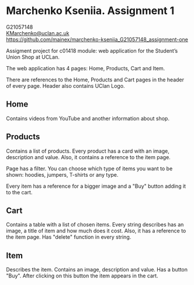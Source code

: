 # Marchenko Kseniia. Assignment 1

G21057148  
<KMarchenko@uclan.ac.uk>  
<https://github.com/mainex/marchenko-kseniia_G21057148_assignment-one>

Assigment project for c01418 module: web application for the Student’s Union Shop at UCLan.

The web application has 4 pages: Home, Products, Cart and Item.

There are references to the Home, Products and Cart pages in the header of every page. Header also contains UClan Logo.

## Home

Contains videos from YouTube and another information about shop.

## Products

Contains a list of products. Every product has a card with an image, description and value. Also, it contains a
reference to the item page.

Page has a filter. You can choose which type of items you want to be shown: hoodies, jumpers, T-shirts or any type.

Every item has a reference for a bigger image and a "Buy" button adding it to the cart.

## Cart

Contains a table with a list of chosen items. Every string describes has an image, a title of item and how much does it
cost. Also, it has a reference to the item page. Has "delete" function in every string. 

## Item

Describes the item. Contains an image, description and value. Has a button "Buy". After clicking on this button the item
appears in the cart.
